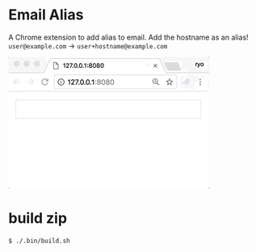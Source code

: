 # Email Alias

A Chrome extension to add alias to email.
Add the hostname as an alias!
`user@example.com` -> `user+hostname@example.com`

![demo](./demo.gif)

# build zip

```shell
$ ./.bin/build.sh
```
